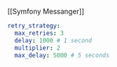 [[Symfony Messanger]]

```yaml
retry_strategy:  
  max_retries: 3  
  delay: 1000 # 1 second  
  multiplier: 2  
  max_delay: 5000 # 5 seconds
```


